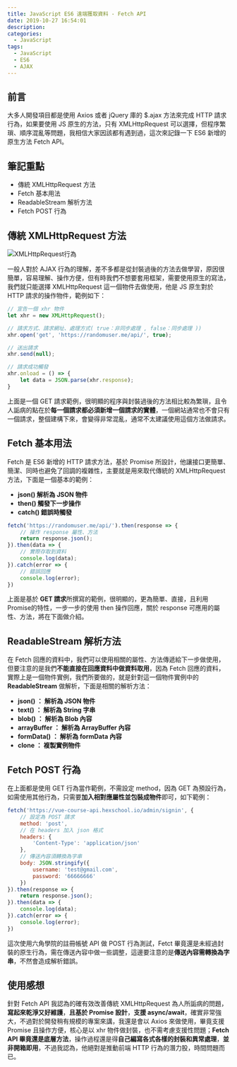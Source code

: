 ```yaml
---
title: JavaScript ES6 遠端獲取資料 - Fetch API
date: 2019-10-27 16:54:01
description:
categories:
  - JavaScript
tags:
  - JavaScript
  - ES6
  - AJAX
---
```


## 前言
大多人開發項目都是使用 Axios 或者 jQuery 庫的 $.ajax 方法來完成 HTTP 請求行為，如果要使用 JS 原生的方法，只有 XMLHttpRequest 可以選擇，但程序繁瑣、順序混亂等問題，我相信大家因該都有遇到過，這次來記錄一下 ES6 新增的原生方法 Fetch API。
<!-- more -->

## 筆記重點
+ 傳統 XMLHttpRequest 方法
+ Fetch 基本用法
+ ReadableStream 解析方法
+ Fetch POST 行為

## 傳統 XMLHttpRequest 方法
<img src="https://i.imgur.com/Iz6mnGL.png" alt="XMLHttpRequest行為">

一般人對於 AJAX 行為的理解，差不多都是從封裝過後的方法去做學習，原因很簡單，容易理解、操作方便，但有時我們不想要套用框架，需要使用原生的寫法，我們就只能選擇 XMLHttpRequest 這一個物件去做使用，他是 JS 原生對於 HTTP 請求的操作物件，範例如下：

``` js
// 宣告一個 xhr 物件
let xhr = new XMLHttpRequest();

// 請求方式、請求網址、處理方式( true：非同步處理 , false：同步處理 ))
xhr.open('get', 'https://randomuser.me/api/', true);

// 送出請求
xhr.send(null);

// 請求成功觸發
xhr.onload = () => {
    let data = JSON.parse(xhr.response);
}
```

上面是一個 GET 請求範例，很明顯的程序與封裝過後的方法相比較為繁瑣，且令人詬病的點在於**每一個請求都必須新增一個請求的實體**，一個網站通常也不會只有一個請求，整個建構下來，會變得非常混亂，通常不太建議使用這個方法做請求。

## Fetch 基本用法
Fetch 是 ES6 新增的 HTTP 請求方法，基於 Promise 所設計，他讓接口更簡單、簡潔、同時也避免了回調的複雜性，主要就是用來取代傳統的 XMLHttpRequest 方法，下面是一個基本的範例：
+ **json() 解析為 JSON 物件**
+ **then() 觸發下一步操作**
+ **catch() 錯誤時觸發**

``` js
fetch('https://randomuser.me/api/').then(response => {
    // 操作 response 屬性、方法
    return response.json();
}).then(data => {
    // 實際存取到資料
    console.log(data);
}).catch(error => {
    // 錯誤回應
    console.log(error);
})
```

上面是基於 **GET 請求**所撰寫的範例，很明顯的，更為簡單、直接，且利用 Promise的特性，一步一步的使用 then 操作回應，關於 response 可應用的屬性、方法，將在下面做介紹。

## ReadableStream 解析方法
在 Fetch 回應的資料中，我們可以使用相關的屬性、方法傳遞給下一步做使用，但要注意的是我們**不能直接在回應資料中做資料取用**，因為 Fetch 回應的資料，實際上是一個物件實例，我們所要做的，就是針對這一個物件實例中的 **ReadableStream** 做解析，下面是相關的解析方法：
+ **json() ： 解析為 JSON 物件**
+ **text() ： 解析為 String 字串**
+ **blob() ： 解析為 Blob 內容**
+ **arrayBuffer ： 解析為 ArrayBuffer 內容**
+ **formData() ： 解析為 formData 內容**
+ **clone ： 複製實例物件**

## Fetch POST 行為
在上面都是使用 GET 行為當作範例，不需設定 method，因為 GET 為預設行為，如需使用其他行為，只需要**加入相對應屬性並包裝成物件**即可，如下範例：

``` js
fetch('https://vue-course-api.hexschool.io/admin/signin', {
    // 設定為 POST 請求
    method: 'post',
    // 在 headers 加入 json 格式
    headers: {
        'Content-Type': 'application/json'
    },
    // 傳送內容須轉換為字串
    body: JSON.stringify({
        username: 'test@gmail.com',
        password: '66666666'
    })
}).then(response => {
    return response.json();
}).then(data => {
    console.log(data);
}).catch(error => {
    console.log(error);
})
```

這次使用六角學院的註冊帳號 API 做 POST 行為測試，Fetct 畢竟還是未經過封裝的原生行為，需在傳送內容中做一些調整，這邊要注意的是**傳送內容需轉換為字串**，不然會造成解析錯誤。

## 使用感想
針對 Fetch API 我認為的確有效改善傳統 XMLHttpRequest 為人所詬病的問題，**寫起來乾淨又好維護**，**且基於 Promise 設計**，**支援 async/await**，確實非常強大，不過對於開發稍有規模的專案來講，我還是會以 Axios 來做使用，畢竟支援 Promise 且操作方便，核心是以 xhr 物件做封裝，也不需考慮支援性問題；**Fetch API 畢竟還是底層方法**，操作過程還是得**自己編寫各式各樣的封裝和異常處理**，**並非開箱即用**，不過我認為，他絕對是推動前端 HTTP 行為的潛力股，時間問題而已。
